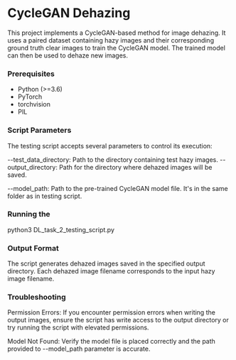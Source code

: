 # CycleGAN Dehazing

This project implements a CycleGAN-based method for image dehazing. It uses a paired dataset containing hazy images and their corresponding ground truth clear images to train the CycleGAN model. The trained model can then be used to dehaze new images.


### Prerequisites

- Python (>=3.6)
- PyTorch
- torchvision
- PIL

### Script Parameters
The testing script accepts several parameters to control its execution:

--test_data_directory: Path to the directory containing test hazy images.
--output_directory: Path for the directory where dehazed images will be saved.

--model_path: Path to the pre-trained CycleGAN model file.
It's in the same folder as in testing script.

### Running the 

python3 DL_task_2_testing_script.py

### Output Format
The script generates dehazed images saved in the specified output directory. Each dehazed image filename corresponds to the input hazy image filename.

### Troubleshooting
Permission Errors: If you encounter permission errors when writing the output images, ensure the script has write access to the output directory or try running the script with elevated permissions.

Model Not Found: Verify the model file is placed correctly and the path provided to --model_path parameter is accurate.


